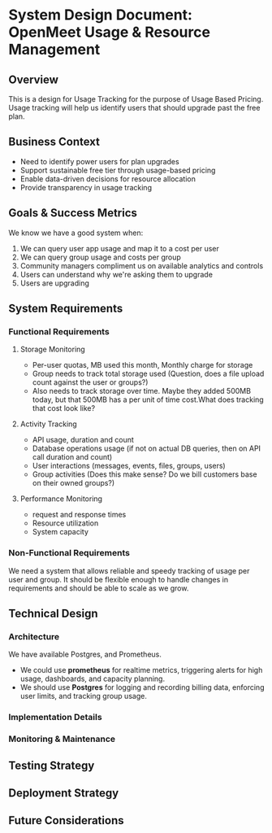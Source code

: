 # System Design Document: OpenMeet Usage & Resource Management

## Overview
This is a design for Usage Tracking for the purpose of Usage Based Pricing.
Usage tracking will help us identify users that should upgrade past the free plan.

## Business Context
- Need to identify power users for plan upgrades
- Support sustainable free tier through usage-based pricing
- Enable data-driven decisions for resource allocation
- Provide transparency in usage tracking

## Goals & Success Metrics
We know we have a good system when:
1. We can query user app usage and map it to a cost per user
2. We can query group usage and costs per group
3. Community managers compliment us on available analytics and controls
4. Users can understand why we're asking them to upgrade
5. Users are upgrading

## System Requirements
### Functional Requirements
1. Storage Monitoring
   - Per-user quotas, MB used this month, Monthly charge for storage
   - Group needs to track total storage used (Question, does a file upload count against the user or groups?)
   - Also needs to track storage over time. Maybe they added 500MB today, but that 500MB has a per unit of time cost.What does tracking that cost look like?

2. Activity Tracking
   - API usage, duration and count
   - Database operations usage (if not on actual DB queries, then on API call duration and count)
   - User interactions (messages, events, files, groups, users)
   - Group activities (Does this make sense? Do we bill customers base on their owned groups?)

3. Performance Monitoring
   - request and response times
   - Resource utilization
   - System capacity

### Non-Functional Requirements
We need a system that allows reliable and speedy tracking of usage per user and group. It should be flexible enough to handle changes in requirements and should be able to scale as we grow.

## Technical Design
### Architecture
We have available Postgres, and Prometheus.
- We could use **prometheus** for realtime metrics, triggering alerts for high usage, dashboards, and capacity planning.
- We should use **Postgres** for logging and recording billing data, enforcing user limits, and tracking group usage.

### Implementation Details


### Monitoring & Maintenance


## Testing Strategy


## Deployment Strategy


## Future Considerations


